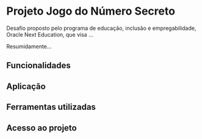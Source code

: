 # Projeto Jogo do Número Secreto

Desafio proposto pelo  programa de educação, inclusão e empregabilidade, Oracle Next Education, que visa ...

Resumidamente...






## Funcionalidades












## Aplicação


## Ferramentas utilizadas



## Acesso ao projeto



